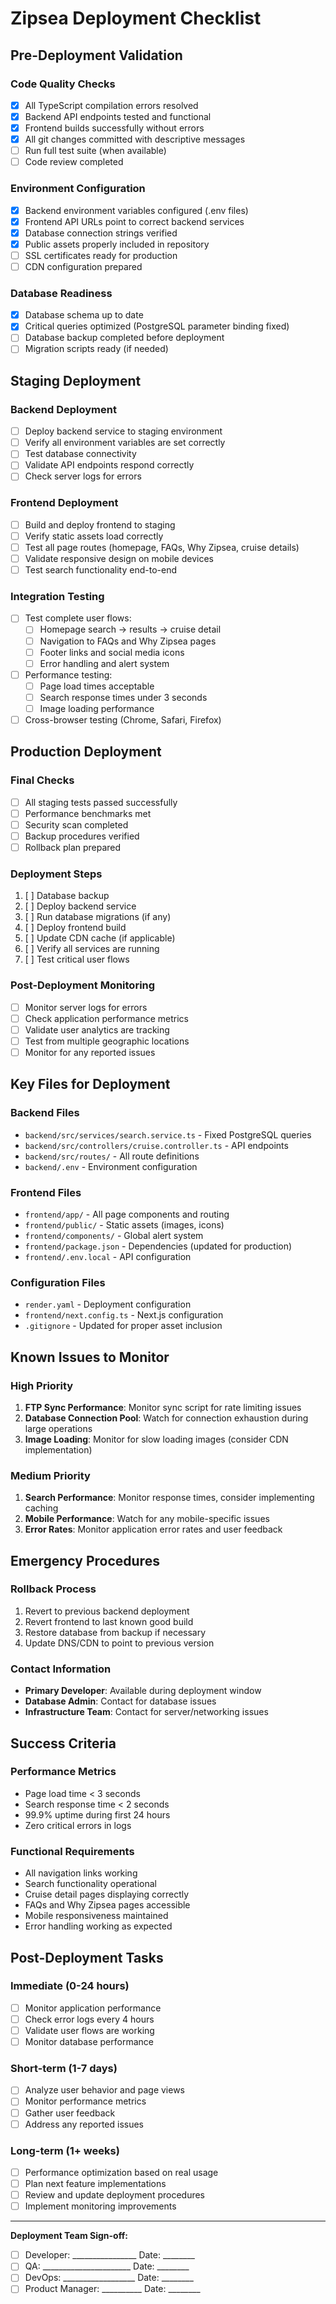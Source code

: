 # Zipsea Deployment Checklist

## Pre-Deployment Validation

### Code Quality Checks
- [x] All TypeScript compilation errors resolved
- [x] Backend API endpoints tested and functional
- [x] Frontend builds successfully without errors
- [x] All git changes committed with descriptive messages
- [ ] Run full test suite (when available)
- [ ] Code review completed

### Environment Configuration
- [x] Backend environment variables configured (.env files)
- [x] Frontend API URLs point to correct backend services
- [x] Database connection strings verified
- [x] Public assets properly included in repository
- [ ] SSL certificates ready for production
- [ ] CDN configuration prepared

### Database Readiness
- [x] Database schema up to date
- [x] Critical queries optimized (PostgreSQL parameter binding fixed)
- [ ] Database backup completed before deployment
- [ ] Migration scripts ready (if needed)

## Staging Deployment

### Backend Deployment
- [ ] Deploy backend service to staging environment
- [ ] Verify all environment variables are set correctly
- [ ] Test database connectivity
- [ ] Validate API endpoints respond correctly
- [ ] Check server logs for errors

### Frontend Deployment
- [ ] Build and deploy frontend to staging
- [ ] Verify static assets load correctly
- [ ] Test all page routes (homepage, FAQs, Why Zipsea, cruise details)
- [ ] Validate responsive design on mobile devices
- [ ] Test search functionality end-to-end

### Integration Testing
- [ ] Test complete user flows:
  - [ ] Homepage search → results → cruise detail
  - [ ] Navigation to FAQs and Why Zipsea pages
  - [ ] Footer links and social media icons
  - [ ] Error handling and alert system
- [ ] Performance testing:
  - [ ] Page load times acceptable
  - [ ] Search response times under 3 seconds
  - [ ] Image loading performance
- [ ] Cross-browser testing (Chrome, Safari, Firefox)

## Production Deployment

### Final Checks
- [ ] All staging tests passed successfully
- [ ] Performance benchmarks met
- [ ] Security scan completed
- [ ] Backup procedures verified
- [ ] Rollback plan prepared

### Deployment Steps
1. [ ] Database backup
2. [ ] Deploy backend service
3. [ ] Run database migrations (if any)
4. [ ] Deploy frontend build
5. [ ] Update CDN cache (if applicable)
6. [ ] Verify all services are running
7. [ ] Test critical user flows

### Post-Deployment Monitoring
- [ ] Monitor server logs for errors
- [ ] Check application performance metrics
- [ ] Validate user analytics are tracking
- [ ] Test from multiple geographic locations
- [ ] Monitor for any reported issues

## Key Files for Deployment

### Backend Files
- `backend/src/services/search.service.ts` - Fixed PostgreSQL queries
- `backend/src/controllers/cruise.controller.ts` - API endpoints
- `backend/src/routes/` - All route definitions
- `backend/.env` - Environment configuration

### Frontend Files
- `frontend/app/` - All page components and routing
- `frontend/public/` - Static assets (images, icons)
- `frontend/components/` - Global alert system
- `frontend/package.json` - Dependencies (updated for production)
- `frontend/.env.local` - API configuration

### Configuration Files
- `render.yaml` - Deployment configuration
- `frontend/next.config.ts` - Next.js configuration
- `.gitignore` - Updated for proper asset inclusion

## Known Issues to Monitor

### High Priority
1. **FTP Sync Performance**: Monitor sync script for rate limiting issues
2. **Database Connection Pool**: Watch for connection exhaustion during large operations
3. **Image Loading**: Monitor for slow loading images (consider CDN implementation)

### Medium Priority
1. **Search Performance**: Monitor response times, consider implementing caching
2. **Mobile Performance**: Watch for any mobile-specific issues
3. **Error Rates**: Monitor application error rates and user feedback

## Emergency Procedures

### Rollback Process
1. Revert to previous backend deployment
2. Revert frontend to last known good build
3. Restore database from backup if necessary
4. Update DNS/CDN to point to previous version

### Contact Information
- **Primary Developer**: Available during deployment window
- **Database Admin**: Contact for database issues
- **Infrastructure Team**: Contact for server/networking issues

## Success Criteria

### Performance Metrics
- Page load time < 3 seconds
- Search response time < 2 seconds
- 99.9% uptime during first 24 hours
- Zero critical errors in logs

### Functional Requirements
- All navigation links working
- Search functionality operational
- Cruise detail pages displaying correctly
- FAQs and Why Zipsea pages accessible
- Mobile responsiveness maintained
- Error handling working as expected

## Post-Deployment Tasks

### Immediate (0-24 hours)
- [ ] Monitor application performance
- [ ] Check error logs every 4 hours
- [ ] Validate user flows are working
- [ ] Monitor database performance

### Short-term (1-7 days)
- [ ] Analyze user behavior and page views
- [ ] Monitor performance metrics
- [ ] Gather user feedback
- [ ] Address any reported issues

### Long-term (1+ weeks)
- [ ] Performance optimization based on real usage
- [ ] Plan next feature implementations
- [ ] Review and update deployment procedures
- [ ] Implement monitoring improvements

---

**Deployment Team Sign-off:**
- [ ] Developer: ________________ Date: ________
- [ ] QA: ______________________ Date: ________
- [ ] DevOps: __________________ Date: ________
- [ ] Product Manager: __________ Date: ________